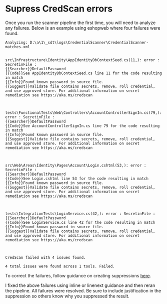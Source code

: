 # Supress CredScan errors

Once you run the scanner pipeline the first time, you will need to analyze any failures.  Below is an example using eshopweb where four failures were found.

```Text
Analyzing: D:\a\1\_sdt\logs\CredentialScanner\CredentialScanner-matches.xml


src\Infrastructure\Identity\AppIdentityDbContextSeed.cs(11,): error : SecretinFile :
{{Searcher}}DefaultPassword
{{Code}}See AppIdentityDbContextSeed.cs line 11 for the code resulting in match
{{Info}}Found known password in source file.
{{Suggest}}Validate file contains secrets, remove, roll credential, and use approved store. For additional information on secret remediation see https://aka.ms/credscan



tests\FunctionalTests\Web\Controllers\AccountControllerSignIn.cs(79,): error : SecretinFile :
{{Searcher}}DefaultPassword
{{Code}}See AccountControllerSignIn.cs line 79 for the code resulting in match
{{Info}}Found known password in source file.
{{Suggest}}Validate file contains secrets, remove, roll credential, and use approved store. For additional information on secret remediation see https://aka.ms/credscan



src\Web\Areas\Identity\Pages\Account\Login.cshtml(53,): error : SecretinFile :
{{Searcher}}DefaultPassword
{{Code}}See Login.cshtml line 53 for the code resulting in match
{{Info}}Found known password in source file.
{{Suggest}}Validate file contains secrets, remove, roll credential, and use approved store. For additional information on secret remediation see https://aka.ms/credscan



tests\IntegrationTests\LoginService.cs(42,): error : SecretinFile :
{{Searcher}}DefaultPassword
{{Code}}See LoginService.cs line 42 for the code resulting in match
{{Info}}Found known password in source file.
{{Suggest}}Validate file contains secrets, remove, roll credential, and use approved store. For additional information on secret remediation see https://aka.ms/credscan



CredScan failed with 4 issues found.

4 total issues were found across 1 tools. Failed.
```

To correct the failures, follow guidance on creating suppressions [here](https://microsoft.sharepoint.com/teams/CESecEngineering/CredScan/CredScan%20Wiki/Suppression%20Usage%20Examples.aspx).

I fixed the above failures using inline or linenext guidance and then reran the pipeline.  All failures were resolved.  Be sure to include justification in the suppression so others know why you suppressed the result.